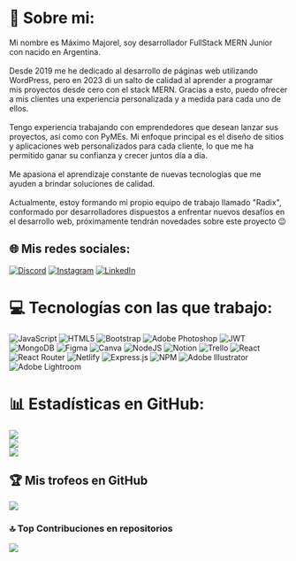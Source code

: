 # 💫 Sobre mi:

Mi nombre es Máximo Majorel, soy desarrollador FullStack MERN Junior con nacido en Argentina. <br><br>Desde 2019 me he dedicado al desarrollo de páginas web utilizando WordPress, pero en 2023 di un salto de calidad al aprender a programar mis proyectos desde cero con el stack MERN. Gracias a esto, puedo ofrecer a mis clientes una experiencia personalizada y a medida para cada uno de ellos.<br><br>Tengo experiencia trabajando con emprendedores que desean lanzar sus proyectos, así como con PyMEs. Mi enfoque principal es el diseño de sitios y aplicaciones web personalizados para cada cliente, lo que me ha permitido ganar su confianza y crecer juntos día a día.<br><br>Me apasiona el aprendizaje constante de nuevas tecnologías que me ayuden a brindar soluciones de calidad. <br><br>Actualmente, estoy formando mi propio equipo de trabajo llamado "Radix", conformado por desarrolladores dispuestos a enfrentar nuevos desafíos en el desarrollo web, próximamente tendrán novedades sobre este proyecto 😉

## 🌐 Mis redes sociales:

[![Discord](https://img.shields.io/badge/Discord-%237289DA.svg?logo=discord&logoColor=white)](https://discord.gg/masimajorel) [![Instagram](https://img.shields.io/badge/Instagram-%23E4405F.svg?logo=Instagram&logoColor=white)](https://instagram.com/maximajorel) [![LinkedIn](https://img.shields.io/badge/LinkedIn-%230077B5.svg?logo=linkedin&logoColor=white)](https://linkedin.com/in/maximo-majorel)

# 💻 Tecnologías con las que trabajo:

![JavaScript](https://img.shields.io/badge/javascript-%23323330.svg?style=for-the-badge&logo=javascript&logoColor=%23F7DF1E) ![HTML5](https://img.shields.io/badge/html5-%23E34F26.svg?style=for-the-badge&logo=html5&logoColor=white) ![Bootstrap](https://img.shields.io/badge/bootstrap-%23563D7C.svg?style=for-the-badge&logo=bootstrap&logoColor=white) ![Adobe Photoshop](https://img.shields.io/badge/adobephotoshop-%2331A8FF.svg?style=for-the-badge&logo=adobephotoshop&logoColor=white) ![JWT](https://img.shields.io/badge/JWT-black?style=for-the-badge&logo=JSON%20web%20tokens) ![MongoDB](https://img.shields.io/badge/MongoDB-%234ea94b.svg?style=for-the-badge&logo=mongodb&logoColor=white) ![Figma](https://img.shields.io/badge/figma-%23F24E1E.svg?style=for-the-badge&logo=figma&logoColor=white) ![Canva](https://img.shields.io/badge/Canva-%2300C4CC.svg?style=for-the-badge&logo=Canva&logoColor=white) ![NodeJS](https://img.shields.io/badge/node.js-6DA55F?style=for-the-badge&logo=node.js&logoColor=white) ![Notion](https://img.shields.io/badge/Notion-%23000000.svg?style=for-the-badge&logo=notion&logoColor=white) ![Trello](https://img.shields.io/badge/Trello-%23026AA7.svg?style=for-the-badge&logo=Trello&logoColor=white) ![React](https://img.shields.io/badge/react-%2320232a.svg?style=for-the-badge&logo=react&logoColor=%2361DAFB) ![React Router](https://img.shields.io/badge/React_Router-CA4245?style=for-the-badge&logo=react-router&logoColor=white) ![Netlify](https://img.shields.io/badge/netlify-%23000000.svg?style=for-the-badge&logo=netlify&logoColor=#00C7B7) ![Express.js](https://img.shields.io/badge/express.js-%23404d59.svg?style=for-the-badge&logo=express&logoColor=%2361DAFB) ![NPM](https://img.shields.io/badge/NPM-%23000000.svg?style=for-the-badge&logo=npm&logoColor=white) ![Adobe Illustrator](https://img.shields.io/badge/adobeillustrator-%23FF9A00.svg?style=for-the-badge&logo=adobeillustrator&logoColor=white) ![Adobe Lightroom](https://img.shields.io/badge/Adobe%20Lightroom-31A8FF.svg?style=for-the-badge&logo=Adobe%20Lightroom&logoColor=white)

# 📊 Estadísticas en GitHub:

![](https://github-readme-stats.vercel.app/api?username=maximajorel&theme=dark&hide_border=false&include_all_commits=false&count_private=true)<br/>
![](https://github-readme-streak-stats.herokuapp.com/?user=maximajorel&theme=dark&hide_border=false)<br/>
![](https://github-readme-stats.vercel.app/api/top-langs/?username=maximajorel&theme=dark&hide_border=false&include_all_commits=false&count_private=true&layout=compact)

## 🏆 Mis trofeos en GitHub

![](https://github-profile-trophy.vercel.app/?username=maximajorel&theme=discord&no-frame=false&no-bg=true&margin-w=4)

### 🔝 Top Contribuciones en repositorios

![](https://github-contributor-stats.vercel.app/api?username=maximajorel&limit=5&theme=monokai&combine_all_yearly_contributions=true)
